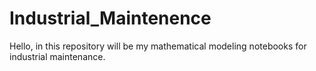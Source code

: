 # Industrial_Maintenence
Hello, in this repository will be my mathematical modeling notebooks for industrial maintenance.
